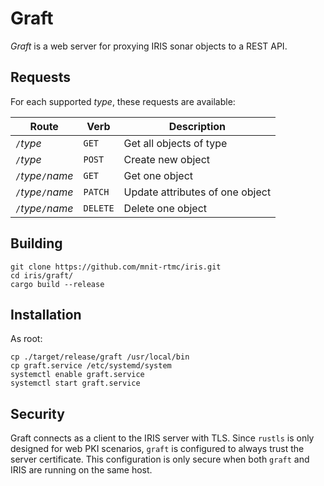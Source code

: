 # Graft

*Graft* is a web server for proxying IRIS sonar objects to a REST API.

## Requests

For each supported *type*, these requests are available:

Route              | Verb     | Description
-------------------|----------|------------------------
`/`*type*          | `GET`    | Get all objects of type
`/`*type*          | `POST`   | Create new object
`/`*type*`/`*name* | `GET`    | Get one object
`/`*type*`/`*name* | `PATCH`  | Update attributes of one object
`/`*type*`/`*name* | `DELETE` | Delete one object

## Building

```
git clone https://github.com/mnit-rtmc/iris.git
cd iris/graft/
cargo build --release
```

## Installation

As root:
```
cp ./target/release/graft /usr/local/bin
cp graft.service /etc/systemd/system
systemctl enable graft.service
systemctl start graft.service
```

## Security

Graft connects as a client to the IRIS server with TLS.  Since `rustls` is only
designed for web PKI scenarios, `graft` is configured to always trust the server
certificate.  This configuration is only secure when both `graft` and IRIS are
running on the same host.
